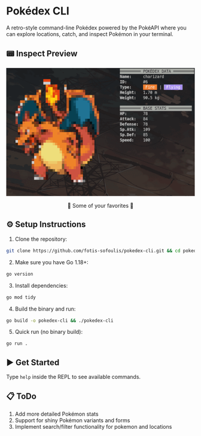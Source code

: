 # Pokédex CLI
A retro-style command-line Pokédex powered by the PokéAPI where you can explore locations, catch, and inspect Pokémon in your terminal.


## 📟 Inspect Preview

<p align="center">
  <img src="pokemon.gif" alt="Preview of Inspect Command" />
</p>
<p align="center"><it>🌟 Some of your favorites 🌟</it></p>


## ⚙ Setup Instructions

1. Clone the repository:
```bash
git clone https://github.com/fotis-sofoulis/pokedex-cli.git && cd pokedex-cli/
```

2. Make sure you have Go 1.18+:
```bash
go version
```

3. Install dependencies:
```bash
go mod tidy
```

4. Build the binary and run:
```bash
go build -o pokedex-cli && ./pokedex-cli
```

5. Quick run (no binary build):
```bash
go run .
```

## ▶️ Get Started

Type `help` inside the REPL to see available commands.

## 📋 ToDo

1. Add more detailed Pokémon stats
2. Support for shiny Pokémon variants and forms
3. Implement search/filter functionality for pokemon and locations
